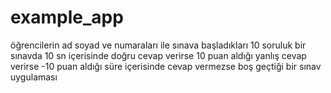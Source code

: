 # example_app

öğrencilerin ad soyad ve numaraları ile sınava başladıkları 10 soruluk bir sınavda 10 sn içerisinde  doğru cevap verirse 10 puan aldığı yanlış cevap verirse -10 puan aldığı süre içerisinde cevap vermezse boş geçtiği bir sınav uygulaması
